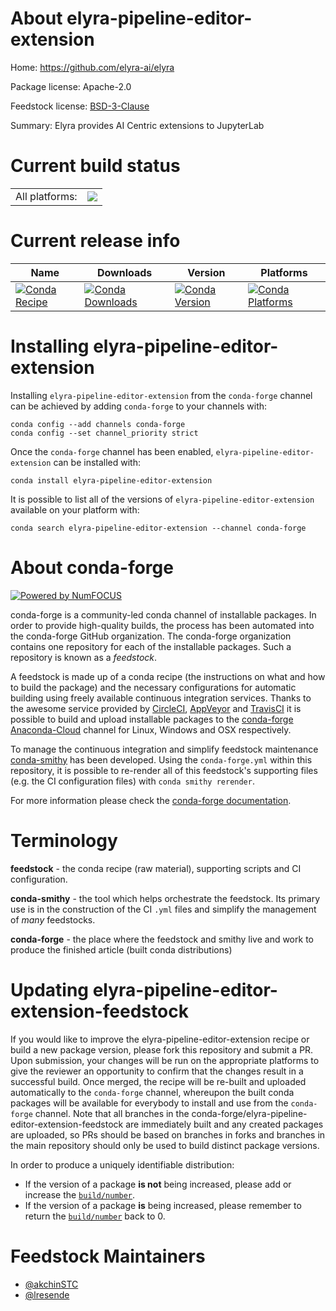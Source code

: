 About elyra-pipeline-editor-extension
=====================================

Home: https://github.com/elyra-ai/elyra

Package license: Apache-2.0

Feedstock license: [BSD-3-Clause](https://github.com/conda-forge/elyra-pipeline-editor-extension-feedstock/blob/master/LICENSE.txt)

Summary: Elyra provides AI Centric extensions to JupyterLab

Current build status
====================


<table><tr><td>All platforms:</td>
    <td>
      <a href="https://dev.azure.com/conda-forge/feedstock-builds/_build/latest?definitionId=11194&branchName=master">
        <img src="https://dev.azure.com/conda-forge/feedstock-builds/_apis/build/status/elyra-pipeline-editor-extension-feedstock?branchName=master">
      </a>
    </td>
  </tr>
</table>

Current release info
====================

| Name | Downloads | Version | Platforms |
| --- | --- | --- | --- |
| [![Conda Recipe](https://img.shields.io/badge/recipe-elyra--pipeline--editor--extension-green.svg)](https://anaconda.org/conda-forge/elyra-pipeline-editor-extension) | [![Conda Downloads](https://img.shields.io/conda/dn/conda-forge/elyra-pipeline-editor-extension.svg)](https://anaconda.org/conda-forge/elyra-pipeline-editor-extension) | [![Conda Version](https://img.shields.io/conda/vn/conda-forge/elyra-pipeline-editor-extension.svg)](https://anaconda.org/conda-forge/elyra-pipeline-editor-extension) | [![Conda Platforms](https://img.shields.io/conda/pn/conda-forge/elyra-pipeline-editor-extension.svg)](https://anaconda.org/conda-forge/elyra-pipeline-editor-extension) |

Installing elyra-pipeline-editor-extension
==========================================

Installing `elyra-pipeline-editor-extension` from the `conda-forge` channel can be achieved by adding `conda-forge` to your channels with:

```
conda config --add channels conda-forge
conda config --set channel_priority strict
```

Once the `conda-forge` channel has been enabled, `elyra-pipeline-editor-extension` can be installed with:

```
conda install elyra-pipeline-editor-extension
```

It is possible to list all of the versions of `elyra-pipeline-editor-extension` available on your platform with:

```
conda search elyra-pipeline-editor-extension --channel conda-forge
```


About conda-forge
=================

[![Powered by NumFOCUS](https://img.shields.io/badge/powered%20by-NumFOCUS-orange.svg?style=flat&colorA=E1523D&colorB=007D8A)](http://numfocus.org)

conda-forge is a community-led conda channel of installable packages.
In order to provide high-quality builds, the process has been automated into the
conda-forge GitHub organization. The conda-forge organization contains one repository
for each of the installable packages. Such a repository is known as a *feedstock*.

A feedstock is made up of a conda recipe (the instructions on what and how to build
the package) and the necessary configurations for automatic building using freely
available continuous integration services. Thanks to the awesome service provided by
[CircleCI](https://circleci.com/), [AppVeyor](https://www.appveyor.com/)
and [TravisCI](https://travis-ci.com/) it is possible to build and upload installable
packages to the [conda-forge](https://anaconda.org/conda-forge)
[Anaconda-Cloud](https://anaconda.org/) channel for Linux, Windows and OSX respectively.

To manage the continuous integration and simplify feedstock maintenance
[conda-smithy](https://github.com/conda-forge/conda-smithy) has been developed.
Using the ``conda-forge.yml`` within this repository, it is possible to re-render all of
this feedstock's supporting files (e.g. the CI configuration files) with ``conda smithy rerender``.

For more information please check the [conda-forge documentation](https://conda-forge.org/docs/).

Terminology
===========

**feedstock** - the conda recipe (raw material), supporting scripts and CI configuration.

**conda-smithy** - the tool which helps orchestrate the feedstock.
                   Its primary use is in the construction of the CI ``.yml`` files
                   and simplify the management of *many* feedstocks.

**conda-forge** - the place where the feedstock and smithy live and work to
                  produce the finished article (built conda distributions)


Updating elyra-pipeline-editor-extension-feedstock
==================================================

If you would like to improve the elyra-pipeline-editor-extension recipe or build a new
package version, please fork this repository and submit a PR. Upon submission,
your changes will be run on the appropriate platforms to give the reviewer an
opportunity to confirm that the changes result in a successful build. Once
merged, the recipe will be re-built and uploaded automatically to the
`conda-forge` channel, whereupon the built conda packages will be available for
everybody to install and use from the `conda-forge` channel.
Note that all branches in the conda-forge/elyra-pipeline-editor-extension-feedstock are
immediately built and any created packages are uploaded, so PRs should be based
on branches in forks and branches in the main repository should only be used to
build distinct package versions.

In order to produce a uniquely identifiable distribution:
 * If the version of a package **is not** being increased, please add or increase
   the [``build/number``](https://docs.conda.io/projects/conda-build/en/latest/resources/define-metadata.html#build-number-and-string).
 * If the version of a package **is** being increased, please remember to return
   the [``build/number``](https://docs.conda.io/projects/conda-build/en/latest/resources/define-metadata.html#build-number-and-string)
   back to 0.

Feedstock Maintainers
=====================

* [@akchinSTC](https://github.com/akchinSTC/)
* [@lresende](https://github.com/lresende/)

